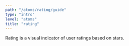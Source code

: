 ```yaml
---
path: "/atoms/rating/guide"
type: "intro"
level: "atoms"
title: "rating"
---
```


Rating is a visual indicator of user ratings based on stars.


